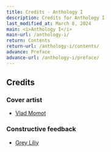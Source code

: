 ```yaml
---
title: Credits - Anthology I
description: Credits for Anthology I
last_modified_at: March 8, 2024
main: <i>Anthology I</i>
main-url: /anthology-i/
return: Contents
return-url: /anthology-i/contents/
advance: Preface
advance-url: /anthology-i/preface/
---
```


## Credits

### Cover artist
- <a href="https://vladmomotart.tumblr.com/" target="_blank">Vlad Momot</a>

### Constructive feedback
- <a href="https://www.patreon.com/greyliliy" target="_blank">Grey Liliy</a>